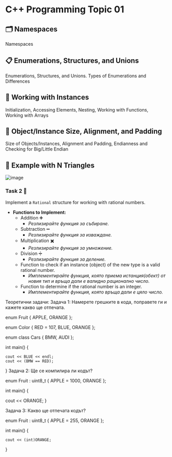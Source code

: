 # C++ Programming Topic 01

## 🗂 Namespaces
Namespaces

## 📋 Enumerations, Structures, and Unions
Enumerations, Structures, and Unions. Types of Enumerations and Differences

## 🔧 Working with Instances
Initialization, Accessing Elements, Nesting, Working with Functions, Working with Arrays

## 📐 Object/Instance Size, Alignment, and Padding
Size of Objects/Instances, Alignment and Padding, Endianness and Checking for Big/Little Endian

## 🔺 Example with N Triangles

![image](https://github.com/user-attachments/assets/411b20dc-a361-4551-8086-7eb28b762b29)

### Task 2 🧮
Implement a `Rational` structure for working with rational numbers.

- **Functions to Implement:**
  - Addition ➕
    - *Резлизирайте функция за събиране.*
  - Subtraction ➖
    - *Резлизирайте функция за изваждане.*
  - Multiplication ✖️
    - *Резлизирайте функция за умножение.*
  - Division ➗
    - *Резлизирайте функция за деление.*
  - Function to check if an instance (object) of the new type is a valid rational number.
    - *Имплементирайте функция, която приема истанция(обект) от новия тип и връща дали е валидно рационално число.*
  - Function to determine if the rational number is an integer.
    - *Имплементирайте функция, която връща дали е цяло число.*

Теоретични задачи:
Задача 1: Намерете грешките в кода, поправете ги и кажете какво ще отпечата.

enum Fruit {
	APPLE,
	ORANGE
};

enum Color {
	RED = 107,
	BLUE,
	ORANGE
};

enum class Cars {
	BMW,
	AUDI
};

int main() {
    
	cout << BLUE << endl;
	cout << (BMW == RED);
}
Задача 2: Ще се компилира ли кодът?

enum Fruit : uint8_t { APPLE = 1000, ORANGE };

int main() {

cout << ORANGE;
}

Задача 3: Какво ще отпечата кодът?

enum Fruit : uint8_t {
	APPLE = 255,
	ORANGE
};


int main() {
    
	cout << (int)ORANGE;
}
